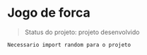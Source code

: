 # Jogo de forca

> Status do projeto: projeto desenvolvido

```
Necessario import random para o projeto
```
